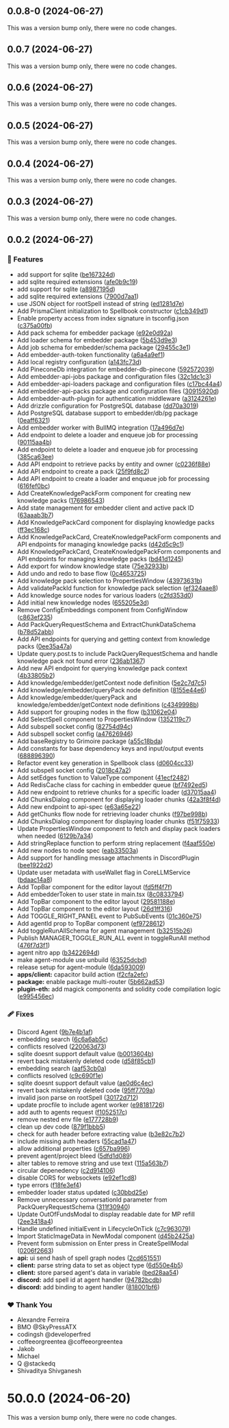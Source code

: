 ## 0.0.8-0 (2024-06-27)

This was a version bump only, there were no code changes.

## 0.0.7 (2024-06-27)

This was a version bump only, there were no code changes.

## 0.0.6 (2024-06-27)

This was a version bump only, there were no code changes.

## 0.0.5 (2024-06-27)

This was a version bump only, there were no code changes.

## 0.0.4 (2024-06-27)

This was a version bump only, there were no code changes.

## 0.0.3 (2024-06-27)

This was a version bump only, there were no code changes.

## 0.0.2 (2024-06-27)


### 🚀 Features

- add support for sqlite ([be167324d](https://github.com/Oneirocom/Magick/commit/be167324d))
- add sqlite required extensions ([afe0b9c19](https://github.com/Oneirocom/Magick/commit/afe0b9c19))
- add support for sqlite ([a8987195d](https://github.com/Oneirocom/Magick/commit/a8987195d))
- add sqlite required extensions ([7900d7aa1](https://github.com/Oneirocom/Magick/commit/7900d7aa1))
- use JSON object for rootSpell instead of string ([ed1281d7e](https://github.com/Oneirocom/Magick/commit/ed1281d7e))
- Add PrismaClient initialization to Spellbook constructor ([c1cb349d1](https://github.com/Oneirocom/Magick/commit/c1cb349d1))
- Enable property access from index signature in tsconfig.json ([c375a00fb](https://github.com/Oneirocom/Magick/commit/c375a00fb))
- Add pack schema for embedder package ([e92e0d92a](https://github.com/Oneirocom/Magick/commit/e92e0d92a))
- Add loader schema for embedder package ([5b453d9e3](https://github.com/Oneirocom/Magick/commit/5b453d9e3))
- Add job schema for embedder/schema package ([29455c3e1](https://github.com/Oneirocom/Magick/commit/29455c3e1))
- Add embedder-auth-token functionality ([a6a4a9ef1](https://github.com/Oneirocom/Magick/commit/a6a4a9ef1))
- Add local registry configuration ([a143fc73d](https://github.com/Oneirocom/Magick/commit/a143fc73d))
- Add PineconeDb integration for embedder-db-pinecone ([592572039](https://github.com/Oneirocom/Magick/commit/592572039))
- Add embedder-api-jobs package and configuration files ([32c1dc1c3](https://github.com/Oneirocom/Magick/commit/32c1dc1c3))
- Add embedder-api-loaders package and configuration files ([c17bc44a4](https://github.com/Oneirocom/Magick/commit/c17bc44a4))
- Add embedder-api-packs package and configuration files ([30915920d](https://github.com/Oneirocom/Magick/commit/30915920d))
- Add embedder-auth-plugin for authentication middleware ([a3124261e](https://github.com/Oneirocom/Magick/commit/a3124261e))
- Add drizzle configuration for PostgreSQL database ([dd70a3019](https://github.com/Oneirocom/Magick/commit/dd70a3019))
- Add PostgreSQL database support to embedder/db/pg package ([0eaff6321](https://github.com/Oneirocom/Magick/commit/0eaff6321))
- Add embedder worker with BullMQ integration ([17a496d7e](https://github.com/Oneirocom/Magick/commit/17a496d7e))
- Add endpoint to delete a loader and enqueue job for processing ([90115aa4b](https://github.com/Oneirocom/Magick/commit/90115aa4b))
- Add endpoint to delete a loader and enqueue job for processing ([385ca63ee](https://github.com/Oneirocom/Magick/commit/385ca63ee))
- Add API endpoint to retrieve packs by entity and owner ([c0236f88e](https://github.com/Oneirocom/Magick/commit/c0236f88e))
- Add API endpoint to create a pack ([25f9fd8c2](https://github.com/Oneirocom/Magick/commit/25f9fd8c2))
- Add API endpoint to create a loader and enqueue job for processing ([616fef0bc](https://github.com/Oneirocom/Magick/commit/616fef0bc))
- Add CreateKnowledgePackForm component for creating new knowledge packs ([176986543](https://github.com/Oneirocom/Magick/commit/176986543))
- Add state management for embedder client and active pack ID ([63aaab3b7](https://github.com/Oneirocom/Magick/commit/63aaab3b7))
- Add KnowledgePackCard component for displaying knowledge packs ([ff3ec168c](https://github.com/Oneirocom/Magick/commit/ff3ec168c))
- Add KnowledgePackCard, CreateKnowledgePackForm components and API endpoints for managing knowledge packs ([d42d5c9c1](https://github.com/Oneirocom/Magick/commit/d42d5c9c1))
- Add KnowledgePackCard, CreateKnowledgePackForm components and API endpoints for managing knowledge packs ([bd41d1245](https://github.com/Oneirocom/Magick/commit/bd41d1245))
- Add export for window knowledge state ([75e32933b](https://github.com/Oneirocom/Magick/commit/75e32933b))
- Add undo and redo to base flow ([0c4653725](https://github.com/Oneirocom/Magick/commit/0c4653725))
- Add knowledge pack selection to PropertiesWindow ([43973631b](https://github.com/Oneirocom/Magick/commit/43973631b))
- Add validatePackId function for knowledge pack selection ([ef324aae8](https://github.com/Oneirocom/Magick/commit/ef324aae8))
- Add knowledge source nodes for various loaders ([c2fd353d0](https://github.com/Oneirocom/Magick/commit/c2fd353d0))
- Add initial new knowledge nodes ([655205e3d](https://github.com/Oneirocom/Magick/commit/655205e3d))
- Remove ConfigEmbeddings component from ConfigWindow ([c863ef235](https://github.com/Oneirocom/Magick/commit/c863ef235))
- Add PackQueryRequestSchema and ExtractChunkDataSchema ([b78d52abb](https://github.com/Oneirocom/Magick/commit/b78d52abb))
- Add API endpoints for querying and getting context from knowledge packs ([0ee35a47a](https://github.com/Oneirocom/Magick/commit/0ee35a47a))
- Update query.post.ts to include PackQueryRequestSchema and handle knowledge pack not found error ([236ab1367](https://github.com/Oneirocom/Magick/commit/236ab1367))
- Add new API endpoint for querying knowledge pack context ([4b33805b2](https://github.com/Oneirocom/Magick/commit/4b33805b2))
- Add knowledge/embedder/getContext node definition ([5e2c7d7c5](https://github.com/Oneirocom/Magick/commit/5e2c7d7c5))
- Add knowledge/embedder/queryPack node definition ([8155e44e6](https://github.com/Oneirocom/Magick/commit/8155e44e6))
- Add knowledge/embedder/queryPack and knowledge/embedder/getContext node definitions ([c4349998b](https://github.com/Oneirocom/Magick/commit/c4349998b))
- Add support for grouping nodes in the flow ([b31062e04](https://github.com/Oneirocom/Magick/commit/b31062e04))
- Add SelectSpell component to PropertiesWindow ([1352119c7](https://github.com/Oneirocom/Magick/commit/1352119c7))
- Add subspell socket config ([82754d94c](https://github.com/Oneirocom/Magick/commit/82754d94c))
- Add subspell socket config ([a47626946](https://github.com/Oneirocom/Magick/commit/a47626946))
- Add baseRegistry to Grimoire package ([a55c18bda](https://github.com/Oneirocom/Magick/commit/a55c18bda))
- Add constants for base dependency keys and input/output events ([688896390](https://github.com/Oneirocom/Magick/commit/688896390))
- Refactor event key generation in Spellbook class ([d0604cc33](https://github.com/Oneirocom/Magick/commit/d0604cc33))
- Add subspell socket config ([2018c47a2](https://github.com/Oneirocom/Magick/commit/2018c47a2))
- Add setEdges function to ValueType component ([41ecf2482](https://github.com/Oneirocom/Magick/commit/41ecf2482))
- Add RedisCache class for caching in embedder queue ([bf7492ed5](https://github.com/Oneirocom/Magick/commit/bf7492ed5))
- Add new endpoint to retrieve chunks for a specific loader ([d37015aa4](https://github.com/Oneirocom/Magick/commit/d37015aa4))
- Add ChunksDialog component for displaying loader chunks ([42a3f8f4d](https://github.com/Oneirocom/Magick/commit/42a3f8f4d))
- Add new endpoint to api-spec ([e63a65e22](https://github.com/Oneirocom/Magick/commit/e63a65e22))
- Add getChunks flow node for retrieving loader chunks ([f97be998b](https://github.com/Oneirocom/Magick/commit/f97be998b))
- Add ChunksDialog component for displaying loader chunks ([f51f75933](https://github.com/Oneirocom/Magick/commit/f51f75933))
- Update PropertiesWindow component to fetch and display pack loaders when needed ([6129b7a34](https://github.com/Oneirocom/Magick/commit/6129b7a34))
- Add stringReplace function to perform string replacement ([f4aaf550e](https://github.com/Oneirocom/Magick/commit/f4aaf550e))
- Add new nodes to node spec ([eab33503a](https://github.com/Oneirocom/Magick/commit/eab33503a))
- Add support for handling message attachments in DiscordPlugin ([bee1922d2](https://github.com/Oneirocom/Magick/commit/bee1922d2))
- Update user metadata with useWallet flag in CoreLLMService ([bdaac14a8](https://github.com/Oneirocom/Magick/commit/bdaac14a8))
- Add TopBar component for the editor layout ([fd5ff4f7f](https://github.com/Oneirocom/Magick/commit/fd5ff4f7f))
- Add embedderToken to user state in main.tsx ([8c0833794](https://github.com/Oneirocom/Magick/commit/8c0833794))
- Add TopBar component to the editor layout ([29581188e](https://github.com/Oneirocom/Magick/commit/29581188e))
- Add TopBar component to the editor layout ([26d1ff316](https://github.com/Oneirocom/Magick/commit/26d1ff316))
- Add TOGGLE_RIGHT_PANEL event to PubSubEvents ([01c360e75](https://github.com/Oneirocom/Magick/commit/01c360e75))
- Add agentId prop to TopBar component ([ef9728612](https://github.com/Oneirocom/Magick/commit/ef9728612))
- Add toggleRunAllSchema for agent management ([b32515b26](https://github.com/Oneirocom/Magick/commit/b32515b26))
- Publish MANAGER_TOGGLE_RUN_ALL event in toggleRunAll method ([476f7d3f1](https://github.com/Oneirocom/Magick/commit/476f7d3f1))
- agent nitro app ([b3422694d](https://github.com/Oneirocom/Magick/commit/b3422694d))
- make agent-module use unbuild ([63525dcbd](https://github.com/Oneirocom/Magick/commit/63525dcbd))
- release setup for agent-module ([6da593009](https://github.com/Oneirocom/Magick/commit/6da593009))
- **apps/client:** capacitor build action ([f2cfa2efc](https://github.com/Oneirocom/Magick/commit/f2cfa2efc))
- **package:** enable package multi-router ([5b662ad53](https://github.com/Oneirocom/Magick/commit/5b662ad53))
- **plugin-eth:** add magick components and solidity code compilation logic ([e995456ec](https://github.com/Oneirocom/Magick/commit/e995456ec))

### 🩹 Fixes

- Discord Agent ([9b7e4b1af](https://github.com/Oneirocom/Magick/commit/9b7e4b1af))
- embedding search ([6c6a6ab5c](https://github.com/Oneirocom/Magick/commit/6c6a6ab5c))
- conflicts resolved ([220063d73](https://github.com/Oneirocom/Magick/commit/220063d73))
- sqlite doesnt support default value ([b0013604b](https://github.com/Oneirocom/Magick/commit/b0013604b))
- revert back mistakenly deleted code ([d58f85cb1](https://github.com/Oneirocom/Magick/commit/d58f85cb1))
- embedding search ([aaf53cb0a](https://github.com/Oneirocom/Magick/commit/aaf53cb0a))
- conflicts resolved ([c9c690f1e](https://github.com/Oneirocom/Magick/commit/c9c690f1e))
- sqlite doesnt support default value ([ae0d6c4ec](https://github.com/Oneirocom/Magick/commit/ae0d6c4ec))
- revert back mistakenly deleted code ([95ff7709a](https://github.com/Oneirocom/Magick/commit/95ff7709a))
- invalid json parse on rootSpell ([30172d712](https://github.com/Oneirocom/Magick/commit/30172d712))
- update procfile to include agent worker ([e98181726](https://github.com/Oneirocom/Magick/commit/e98181726))
- add auth to agents request ([f1052517c](https://github.com/Oneirocom/Magick/commit/f1052517c))
- remove nested env file ([e177728b9](https://github.com/Oneirocom/Magick/commit/e177728b9))
- clean up dev code ([879f1bbb5](https://github.com/Oneirocom/Magick/commit/879f1bbb5))
- check for auth header before extracting value ([b3e82c7b2](https://github.com/Oneirocom/Magick/commit/b3e82c7b2))
- include missing auth headers ([55cad1a47](https://github.com/Oneirocom/Magick/commit/55cad1a47))
- allow additional properties ([c657ba996](https://github.com/Oneirocom/Magick/commit/c657ba996))
- prevent agent/project bleed ([5dfd1d089](https://github.com/Oneirocom/Magick/commit/5dfd1d089))
- alter tables to remove string and use text ([115a563b7](https://github.com/Oneirocom/Magick/commit/115a563b7))
- circular depenedency ([c2d914106](https://github.com/Oneirocom/Magick/commit/c2d914106))
- disable CORS for websockets ([e92ef1cd8](https://github.com/Oneirocom/Magick/commit/e92ef1cd8))
- type errors ([f18fe3ef4](https://github.com/Oneirocom/Magick/commit/f18fe3ef4))
- embedder loader status updated ([c30bbd25e](https://github.com/Oneirocom/Magick/commit/c30bbd25e))
- Remove unnecessary conversationId parameter from PackQueryRequestSchema ([311f30940](https://github.com/Oneirocom/Magick/commit/311f30940))
- Update OutOfFundsModal to display readable date for MP refill ([2ee3418a4](https://github.com/Oneirocom/Magick/commit/2ee3418a4))
- Handle undefined initialEvent in LifecycleOnTick ([c7c963079](https://github.com/Oneirocom/Magick/commit/c7c963079))
- Import StaticImageData in NewModal component ([d45b2425a](https://github.com/Oneirocom/Magick/commit/d45b2425a))
- Prevent form submission on Enter press in CreateSpellModal ([0206f2663](https://github.com/Oneirocom/Magick/commit/0206f2663))
- **api:** ui send hash of spell graph nodes ([2cd651551](https://github.com/Oneirocom/Magick/commit/2cd651551))
- **client:** parse string data to set as object type ([6d550e4b5](https://github.com/Oneirocom/Magick/commit/6d550e4b5))
- **client:** store parsed agent's data in variable ([bed28aa54](https://github.com/Oneirocom/Magick/commit/bed28aa54))
- **discord:** add spell id at agent handler ([94782bcdb](https://github.com/Oneirocom/Magick/commit/94782bcdb))
- **discord:** add binding to agent handler ([818001bf6](https://github.com/Oneirocom/Magick/commit/818001bf6))

### ❤️  Thank You

- Alexandre Ferreira
- BMO @SkyPressATX
- codingsh @developerfred
- coffeeorgreentea @coffeeorgreentea
- Jakob
- Michael
- Q @stackedq
- Shivaditya Shivganesh

# 50.0.0 (2024-06-20)

This was a version bump only, there were no code changes.